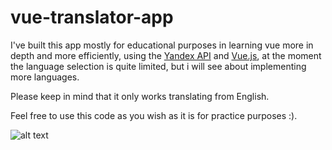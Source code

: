 # vue-translator-app
I've built this app mostly for educational purposes in learning vue more in depth and more efficiently, using the [Yandex API](https://tech.yandex.com/translate/) and [Vue.js](https://vuejs.org), at the moment the language selection is quite limited, but i will see about implementing more languages.

Please keep in mind that it only works translating from English.

Feel free to use this code as you wish as it is for practice purposes :).

![alt text][logo]

[logo]:(https://github.com/alevalenti44/vue-translator-app/translatapp.gif)


